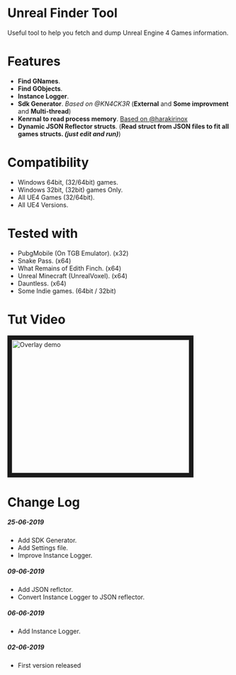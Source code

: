 # Unreal Finder Tool
Useful tool to help you fetch and dump Unreal Engine 4 Games information.

# Features
- **Find GNames**.
- **Find GObjects**.
- **Instance Logger**.
- **Sdk Generator**. *Based on @KN4CK3R* (**External** and **Some improvment** and **Multi-thread**)
- **Kenrnal to read process memory**. [Based on @harakirinox](https://www.unknowncheats.me/forum/anti-cheat-bypass/312791-bypaph-process-hackers-bypass-read-write-process-virtual-memory-kernel-mem.html)
- **Dynamic JSON Reflector structs**. (**Read struct from JSON files to fit all games structs. *(just edit and run)***)

# Compatibility
- Windows 64bit, (32/64bit) games.
- Windows 32bit, (32bit) games Only.
- All UE4 Games (32/64bit).
- All UE4 Versions.

# Tested with
- PubgMobile (On TGB Emulator). (x32)
- Snake Pass. (x64)
- What Remains of Edith Finch. (x64)
- Unreal Minecraft (UnrealVoxel). (x64)
- Dauntless. (x64)
- Some Indie games. (64bit / 32bit)

# Tut Video
<a href="https://www.youtube.com/watch?v=mc9plMorAlQ" target="_blank">
<img src="https://img.youtube.com/vi/mc9plMorAlQ/0.jpg" alt="Overlay demo" width="400" height="300" border="10" />
</a>

# Change Log
##### 25-06-2019
- Add SDK Generator.
- Add Settings file.
- Improve Instance Logger.
##### 09-06-2019
- Add JSON reflctor.
- Convert Instance Logger to JSON reflector.
##### 06-06-2019
- Add Instance Logger.
##### 02-06-2019
- First version released
